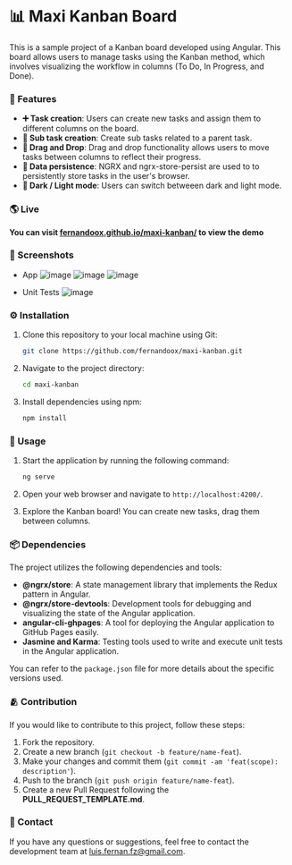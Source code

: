 # 📊 Maxi Kanban Board

This is a sample project of a Kanban board developed using Angular. This board allows users to manage tasks using the Kanban method, which involves visualizing the workflow in columns (To Do, In Progress, and Done).

### 🎒 Features

- **➕ Task creation**: Users can create new tasks and assign them to different columns on the board.
- **🧒 Sub task creation**: Create sub tasks related to a parent task.
- **🔄 Drag and Drop**: Drag and drop functionality allows users to move tasks between columns to reflect their progress.
- **🕋 Data persistence**: NGRX and ngrx-store-persist are used to to persistently store tasks in the user's browser.
- **🌙 Dark / Light mode**: Users can switch betweeen dark and light mode.

### 🌎 Live

**You can visit [fernandoox.github.io/maxi-kanban/](https://fernandoox.github.io/maxi-kanban/) to view the demo**
### 📸 Screenshots

- App
  ![image](https://github.com/fernandoox/maxi-kanban/assets/43055981/5a43a0cb-2dc6-43a5-b54a-ebeab2c5d23e)
  ![image](https://github.com/fernandoox/maxi-kanban/assets/43055981/390f9205-f5d9-4474-80c3-a7f957973292)
  ![image](https://github.com/fernandoox/maxi-kanban/assets/43055981/a79bf6de-f000-4f52-83ef-089eef82d1c6)

- Unit Tests
![image](https://github.com/fernandoox/maxi-kanban/assets/43055981/09f22ad2-1304-44f3-950c-0d4ac2b2078e)

### ⚙️ Installation

1. Clone this repository to your local machine using Git:

   ```bash
   git clone https://github.com/fernandoox/maxi-kanban.git
   ```

2. Navigate to the project directory:

   ```bash
   cd maxi-kanban
   ```

3. Install dependencies using npm:

   ```bash
   npm install
   ```

### 🚀 Usage

1. Start the application by running the following command:

   ```bash
   ng serve
   ```

2. Open your web browser and navigate to `http://localhost:4200/`.

3. Explore the Kanban board! You can create new tasks, drag them between columns.

### 📦️ Dependencies

The project utilizes the following dependencies and tools:

- **@ngrx/store**: A state management library that implements the Redux pattern in Angular.
- **@ngrx/store-devtools**: Development tools for debugging and visualizing the state of the Angular application.
- **angular-cli-ghpages**: A tool for deploying the Angular application to GitHub Pages easily.
- **Jasmine and Karma**: Testing tools used to write and execute unit tests in the Angular application.

You can refer to the `package.json` file for more details about the specific versions used.

### 🫂 Contribution

If you would like to contribute to this project, follow these steps:

1. Fork the repository.
2. Create a new branch (`git checkout -b feature/name-feat`).
3. Make your changes and commit them (`git commit -am 'feat(scope): description'`).
4. Push to the branch (`git push origin feature/name-feat`).
5. Create a new Pull Request following the **PULL_REQUEST_TEMPLATE.md**.

### 📧 Contact

If you have any questions or suggestions, feel free to contact the development team at [luis.fernan.fz@gmail.com](mailto:email@example.com).
